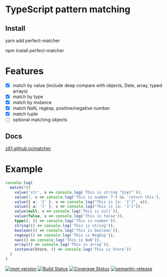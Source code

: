 # TypeScript pattern matching

## Install

yarn add perfect-matcher

npm install perfect-matcher

# Features

- [x] match by value (include deep compare with objects, Date, array, typed arrays)
- [x] match by type
- [x] match by instance
- [x] match NaN, regexp, positive/negative number
- [x] match tuple
- [ ] optional matching objects

## Docs

[z81.github.io/matcher](https://z81.github.io/matcher/)

# Example

```ts
console.log(
  match(7)(
    value('str', v => console.log(`This is string "${v}"`)),
    value(7, v => console.log('This is number 7') && 'return this'),
    value({ a: '2' }, v => console.log("This is {a: '2'}", v)),
    value({ a: '3' }, v => console.log("This is {a: '3'}")),
    value(null, v => console.log('This is null')),
    value(false, v => console.log('This is false')),
    type(0, () => console.log('This is number')),
    string(() => console.log('This is string')),
    boolean(() => console.log('This is boolean')),
    regexp(() => console.log('This is RegExp')),
    nan(() => console.log('This is NaN')),
    array(() => console.log('This is array')),
    instance(Store, () => console.log('This is Store'))
  )
)
```

[![npm version](https://badge.fury.io/js/perfect-matcher.svg)](https://badge.fury.io/js/perfect-matcher)
[![Build Status](https://travis-ci.org/z81/matcher.svg?branch=master)](https://travis-ci.org/z81/matcher)
[![Coverage Status](https://coveralls.io/repos/github/z81/matcher/badge.svg?branch=master)](https://coveralls.io/github/z81/matcher?branch=master)
[![semantic-release](https://img.shields.io/badge/%20%20%F0%9F%93%A6%F0%9F%9A%80-semantic--release-e10079.svg)](https://github.com/semantic-release/semantic-release)
